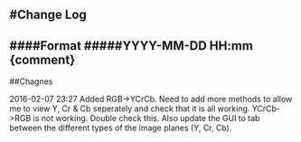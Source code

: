 #Change Log
---
####Format
#####YYYY-MM-DD HH:mm {comment}
---
##Chagnes

2016-02-07 23:27 Added RGB->YCrCb. Need to add more methods to allow me to view Y, Cr & Cb seperately and check that it is all working. YCrCb->RGB is not working. Double check this. Also update the GUI to tab between the different types of the image planes (Y, Cr, Cb).

